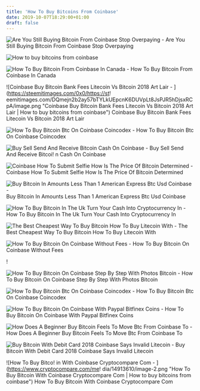 ```yaml
---
title: 'How To Buy Bitcoins From Coinbase'
date: 2019-10-07T18:29:00+01:00
draft: false
---
```


![Are You Still Buying Bitcoin From Coinbase Stop Overpaying - ](https://miro.medium.com/max/816/1*Egt8_jWcNS_q75udYt3WGw.png "Are You Still Buying Bitcoin From Coinbase Stop Overpaying | How to buy bitcoins from coinbase") Are You Still Buying Bitcoin From Coinbase Stop Overpaying

![How to buy bitcoins from coinbase](https://buybitcoinx.com/wp-content/uploads/2017/09/coinbase-payment-methods-buy-bitcoin-with-debit-card-1024x675.png "How to buy bitcoins from coinbase") 

![How To Buy Bitcoin From Coinbase In Canada - ](https://i.ytimg.com/vi/Ogqrob-Hhrg/maxresdefault.jpg "How To Buy Bitcoin From Coinbase In Canada | How to buy bitcoins from coinbase") How To Buy Bitcoin From Coinbase In Canada

![Coinbase Buy Bitcoin Bank Fees Litecoin Vs Bitcoin 2018 Art Lair - ](https://steemitimages.com/0x0/https://st!   eemitimages.com/DQmejn2b2ay57bTYLkUEpcnK6DUVpLt8JsPJR5hDjsxRCpA/image.png "Coinbase Buy Bitcoin Bank Fees Litecoin Vs Bitcoin 2018 Art Lair | How to buy bitcoins from coinbase") Coinbase Buy Bitcoin Bank Fees Litecoin Vs Bitcoin 2018 Art Lair

![How To Buy Bitcoin Btc On Coinbase Coincodex - ](https://coincodex.com/en/resources/images//admin/guides/how-to-buy-bitcoin-1/coinbase-guide-bitcoin.jpg:resizeboxcropjpg?1580x888 "How To Buy Bitcoin Btc On Coinbase Coincodex | How to buy bitcoins from coinbase") How To Buy Bitcoin Btc On Coinbase Coincodex

![Buy Sell Send And Receive Bitcoin Cash On Coinbase - ](https://miro.medium.com/max/1838/1*icfZmzq9EV_eGw-fDRnb8w.png "Buy Sell Send And Receive Bitcoin Cash On Coinbase | How to bu!   y bitcoins from coinbase") Buy Sell Send And Receive Bitcoi! n Cash On Coinbase

![Coinbase How To Submit Selfie How Is The Price Of Bitcoin Determined - ](https://blokt.com/wp-content/uploads/2019/04/coinbase-instant-buy-bitcoin.png "Coinbase How To Submit Selfie How Is The Price Of Bitcoin Determined | How to buy bitcoins from coinbase") Coinbase How To Submit Selfie How Is The Price Of Bitcoin Determined

![Buy Bitcoin In Amounts Less Than 1 American Express Btc Usd Coinbase - ](https://bitcoinjim.com/wp-content/uploads/2018/03/coinbase-btc-receive.png "Buy Bitcoin In Amounts Less Than 1 American Express Btc Usd Coinbase | How to buy bitcoins from coinbase") Buy Bitcoin In Amounts Less Than 1 American Express Btc Usd Coinbase

![How To Buy Bitcoin In The Uk Turn Your Cash Into Cryptocurrency In - ](https://cdn2.alphr.com/sites/alphr/files/styles/insert_main_wide_image/public/9/17/coinbase_wallet_0.png?itok=c0y9eDVE "How To Buy Bitcoin In The Uk Turn Your Cash Into Cryptocurrency In | How to buy bitcoins from coinbase") How To Buy Bitcoin In The Uk Turn Your Cash Into Cryptocurrency In

![The Best Cheapest Way To Buy Bitcoin How To Buy Litecoin With - ](https://img.gadgethacks.com/img/65/74/63649280247748/0/coinbase-101-fees-fine-print-you-need-know-before-trading-bitcoins-other-cryptocurrencies.w1456.jpg "The Best Cheapest Way To Buy Bitcoin How To Buy Litecoin With | How to buy bitcoins from coinbase") The Best Cheapest Way To Buy Bitcoin How To Buy Litecoin With

![How To Buy Bitcoin On Coinbase Without Fees - ](https://i.ytimg.com/vi/djZnU6XKoi8/maxresdefault.jpg "How To Buy Bitcoin On Coinbase Without Fees | How to buy bitcoins from coinbas!   e") How To Buy Bitcoin On Coinbase Without Fees

!

![How To Buy Bitcoin On Coinbase Step By Step With Photos Bitcoin - ](https://www.bitcoinmarketjournal.com/wp-content/uploads/2018/01/buying-bitcoin.jpg "How To Buy Bitcoin On Coinbase Step By Step With Photos Bitcoin | How to buy bitcoins from coinbase") How To Buy Bitcoin On Coinbase Step By Step With Photos Bitcoin

![How To Buy Bitcoin Btc On Coinbase Coincodex - ](https://coincodex.com/en/resources/images//admin/guides/how-to-buy-bitcoin-1/11--confirm-buy.png "How To Buy Bitcoin Btc On Coinbase Coincodex | How to buy bitcoins from coinbase") How To Buy Bitcoin Btc On Coinbase Coincodex

![How To Buy Bitcoin On Coinbase With Paypal Bitfinex Coins - ](https://coinspeaker-yyissxxdmt7hpv.netdna-ssl.com/wp-content/uploads/2017/11/coinbase-2.jpg "How To Buy Bitcoin On Coinbase With!    Paypal Bitfinex Coins | How to buy bitcoins from coinbase") How To Buy Bitcoin On Coinbase With Paypal Bitfinex Coins

![How Does A Beginner Buy Bitcoin Feels To Move Btc From Coinbase To - ](https://coincaptainorg.files.wordpress.com/2017/08/coinbase-ethereum.png "How Does A Beginner Buy Bitcoin Feels To Move Btc From Coinbase To | How to buy bitcoins from coinbase") How Does A Beginner Buy Bitcoin Feels To Move Btc From Coinbase To

![Buy Bitcoin With Debit Card 2018 Coinbase Says Invalid Litecoin - ](http://bestbitcoinwallets.com/wp-content/uploads/2017/11/Receiving-Bitcoin-with-Coinbase.png "Buy Bitcoin With Debit Card 2018 Coinbase Says Invalid Litecoin | How to buy bitcoins from coinbase") Buy Bitcoin With Debit Card 2018 Coinbase Says Invalid Litecoin

![How To Buy Bitco!   in With Coinbase Cryptocompare Com - ](https://www.cryptocompare.com/me!   dia/14913610/image-2.png "How To Buy Bitcoin With Coinbase Cryptocompare Com | How to buy bitcoins from coinbase") How To Buy Bitcoin With Coinbase Cryptocompare Com